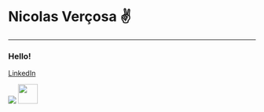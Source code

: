 <h1> Nicolas Verçosa ✌ </h2>
<hr> 
<h3>Hello!</h3>

<a href="https://www.linkedin.com/in/nicolasvercosa/">LinkedIn</a>

<img src="https://user-images.githubusercontent.com/81280219/148123794-67a8554b-e5ac-49e2-8d00-45a2921588f6.png" />

<img height='40' width='40' src='https://user-images.githubusercontent.com/81280219/148122374-2c39f9cb-5985-4484-8a23-fd6e54457c93.png' />

